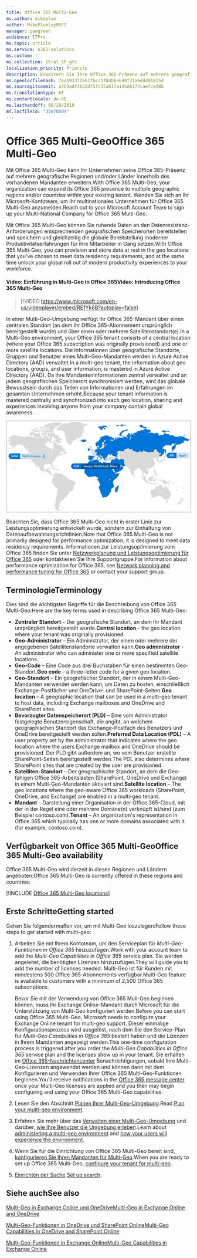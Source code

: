 ```yaml
---
title: Office 365 Multi-Geo
ms.author: mikeplum
author: MikePlumleyMSFT
manager: pamgreen
audience: ITPro
ms.topic: article
ms.service: o365-solutions
ms.custom: ''
ms.collection: Strat_SP_gtc
localization_priority: Priority
description: Erweitern Sie Ihre Office 365-Präsenz auf mehrere geografische Regionen mit Office 365 Multi-Geo.
ms.openlocfilehash: 7aa1933725617bcc1f84bbe6d0f31a6ddd91815d
ms.sourcegitcommit: a7b2adf4b55df5fc35a617a145e8177caefce28b
ms.translationtype: HT
ms.contentlocale: de-DE
ms.lasthandoff: 06/19/2019
ms.locfileid: "35078509"
---
```

# <a name="office-365-multi-geo"></a><span data-ttu-id="e319a-103">Office 365 Multi-Geo</span><span class="sxs-lookup"><span data-stu-id="e319a-103">Office 365 Multi-Geo</span></span>

<span data-ttu-id="e319a-104">Mit Office 365 Multi-Geo kann Ihr Unternehmen seine Office 365-Präsenz auf mehrere geografische Regionen und/oder Länder innerhalb des vorhandenen Mandanten erweitern.</span><span class="sxs-lookup"><span data-stu-id="e319a-104">With Office 365 Multi-Geo, your organization can expand its Office 365 presence to multiple geographic regions and/or countries within your existing tenant.</span></span> <span data-ttu-id="e319a-105">Wenden Sie sich an Ihr Microsoft-Kontoteam, um Ihr multinationales Unternehmen für Office 365 Multi-Geo anzumelden.</span><span class="sxs-lookup"><span data-stu-id="e319a-105">Reach out to your Microsoft Account Team to sign up your Multi-National Company for Office 365 Multi-Geo.</span></span>
  
<span data-ttu-id="e319a-106">Mit Office 365 Multi-Geo können Sie ruhende Daten an den Datenresistenz-Anforderungen entsprechenden geografischen Speicherorten bereitstellen und speichern und gleichzeitig die globale Bereitstellung moderner Produktivitätserfahrungen für Ihre Mitarbeiter in Gang setzen.</span><span class="sxs-lookup"><span data-stu-id="e319a-106">With Office 365 Multi-Geo, you can provision and store data at rest in the geo locations that you've chosen to meet data residency requirements, and at the same time unlock your global roll out of modern productivity experiences to your workforce.</span></span>

#### <a name="video-introducing-office-365-multi-geo"></a><span data-ttu-id="e319a-107">Video: Einführung in Multi-Geo in Office 365</span><span class="sxs-lookup"><span data-stu-id="e319a-107">Video: Introducing Office 365 Multi-Geo</span></span>

> [!VIDEO https://www.microsoft.com/en-us/videoplayer/embed/RE1Yk6B?autoplay=false]

<span data-ttu-id="e319a-108">In einer Multi-Geo-Umgebung verfügt Ihr Office 365-Mandant über einen zentralen Standort (an dem Ihr Office 365-Abonnement ursprünglich bereitgestellt wurde) und über einen oder mehrere Satellitenstandort(e).</span><span class="sxs-lookup"><span data-stu-id="e319a-108">In a Multi-Geo environment, your Office 365 tenant consists of a central location (where your Office 365 subscription was originally provisioned) and one or more satellite locations.</span></span> <span data-ttu-id="e319a-109">Die Informationen über geografische Standorte, Gruppen und Benutzer eines Multi-Geo-Mandanten werden in Azure Active Directory (AAD) verwaltet.</span><span class="sxs-lookup"><span data-stu-id="e319a-109">In a multi-geo tenant, the information about geo locations, groups, and user information, is mastered in Azure Active Directory (AAD).</span></span> <span data-ttu-id="e319a-110">Da Ihre Mandanteninformationen zentral verwaltet und an jedem geografischen Speicherort synchronisiert werden, wird das globale Bewusstsein durch das Teilen von Informationen und Erfahrungen im gesamten Unternehmen erhöht.</span><span class="sxs-lookup"><span data-stu-id="e319a-110">Because your tenant information is mastered centrally and synchronized into each geo location, sharing and experiences involving anyone from your company contain global awareness.</span></span>

![Screenshot der Multi-Geo-Zuordnung aus der SharePoint-Admin Center](media/multi-geo-world-map.png)

<span data-ttu-id="e319a-112">Beachten Sie, dass Office 365 Multi-Geo nicht in erster Linie zur Leistungsoptimierung entwickelt wurde, sondern zur Einhaltung von Datenaufbewahrungsrichtlinien.</span><span class="sxs-lookup"><span data-stu-id="e319a-112">Note that Office 365 Multi-Geo is not primarily designed for performance optimization, it is designed to meet data residency requirements.</span></span> <span data-ttu-id="e319a-113">Informationen zur Leistungsoptimierung vom Office 365 finden Sie unter [Netzwerkplanung und Leistungsoptimierung für Office 365](https://support.office.com/article/e5f1228c-da3c-4654-bf16-d163daee8848) oder kontaktieren Sie Ihre Supportgruppe.</span><span class="sxs-lookup"><span data-stu-id="e319a-113">For information about performance optimization for Office 365, see [Network planning and performance tuning for Office 365](https://support.office.com/article/e5f1228c-da3c-4654-bf16-d163daee8848) or contact your support group.</span></span>

## <a name="terminology"></a><span data-ttu-id="e319a-114">Terminologie</span><span class="sxs-lookup"><span data-stu-id="e319a-114">Terminology</span></span>

<span data-ttu-id="e319a-115">Dies sind die wichtigsten Begriffe für die Beschreibung von Office 365 Multi-Geo:</span><span class="sxs-lookup"><span data-stu-id="e319a-115">Here are the key terms used in describing Office 365 Multi-Geo:</span></span>

- <span data-ttu-id="e319a-116">**Zentraler Standort** – Der geografische Standort, an dem Ihr Mandant ursprünglich bereitgestellt wurde.</span><span class="sxs-lookup"><span data-stu-id="e319a-116">**Central location** - the geo location where your tenant was originally provisioned.</span></span>
- <span data-ttu-id="e319a-117">**Geo-Administrator** – Ein Administrator, der einen oder mehrere der angegebenen Satellitenstandorte verwalten kann.</span><span class="sxs-lookup"><span data-stu-id="e319a-117">**Geo administrator** - An administrator who can administer one or more specified satellite locations.</span></span>
- <span data-ttu-id="e319a-118">**Geo-Code** – Eine Code aus drei Buchstaben für einen bestimmten Geo-Standort.</span><span class="sxs-lookup"><span data-stu-id="e319a-118">**Geo code** - a three-letter code for a given geo location.</span></span>
- <span data-ttu-id="e319a-119">**Geo-Standort** – Ein geografischer Standort, der in einem Multi-Geo-Mandanten verwendet werden kann, um Daten zu hosten, einschließlich Exchange-Postfächer und OneDrive- und SharePoint-Seiten.</span><span class="sxs-lookup"><span data-stu-id="e319a-119">**Geo location** – A geographic location that can be used in a multi-geo tenant to host data, including Exchange mailboxes and OneDrive and SharePoint sites.</span></span>
- <span data-ttu-id="e319a-120">**Bevorzugter Datenspeicherort (PLD)** – Eine vom Administrator festgelegte Benutzereigenschaft, die angibt, an welchem geographischen Standort das Exchange-Postfach des Benutzers und OneDrive bereitgestellt werden sollen.</span><span class="sxs-lookup"><span data-stu-id="e319a-120">**Preferred Data Location (PDL)** – A user property set by the administrator that indicates where the geo location where the users Exchange mailbox and OneDrive should be provisioned.</span></span> <span data-ttu-id="e319a-121">Der PLD gibt außerdem an, wo vom Benutzer erstellte SharePoint-Seiten bereitgestellt werden.</span><span class="sxs-lookup"><span data-stu-id="e319a-121">The PDL also determines where SharePoint sites that are created by the user are provisioned.</span></span>
- <span data-ttu-id="e319a-122">**Satelliten-Standort** – Der geographische Standort, an dem die Geo-fähigen Office 365-Arbeitslasten (SharePoint, OneDrive und Exchange) in einem Multi-Geo-Mandanten aktiviert sind.</span><span class="sxs-lookup"><span data-stu-id="e319a-122">**Satellite location** – The geo locations where the geo-aware Office 365 workloads (SharePoint, OneDrive, and Exchange) are enabled in a multi-geo tenant.</span></span>
- <span data-ttu-id="e319a-123">**Mandant** – Darstellung einer Organisation in der Office 365-Cloud, mit der in der Regel eine oder mehrere Domäne(n) verknüpft ist/sind (zum Beispiel contoso.com).</span><span class="sxs-lookup"><span data-stu-id="e319a-123">**Tenant** – An organization's representation in Office 365 which typically has one or more domains associated with it (for example, contoso.com).</span></span>

## <a name="office-365-multi-geo-availability"></a><span data-ttu-id="e319a-124">Verfügbarkeit von Office 365 Multi-Geo</span><span class="sxs-lookup"><span data-stu-id="e319a-124">Office 365 Multi-Geo availability</span></span>

<span data-ttu-id="e319a-125">Office 365 Multi-Geo wird derzeit in diesen Regionen und Ländern angeboten:</span><span class="sxs-lookup"><span data-stu-id="e319a-125">Office 365 Multi-Geo is currently offered in these regions and countries:</span></span>

[!INCLUDE [Office 365 Multi-Geo locations](includes/office-365-multi-geo-locations.md)]

## <a name="getting-started"></a><span data-ttu-id="e319a-126">Erste Schritte</span><span class="sxs-lookup"><span data-stu-id="e319a-126">Getting started</span></span>

<span data-ttu-id="e319a-127">Gehen Sie folgendermaßen vor, um mit Multi-Geo loszulegen:</span><span class="sxs-lookup"><span data-stu-id="e319a-127">Follow these steps to get started with multi-geo:</span></span>

1. <span data-ttu-id="e319a-128">Arbeiten Sie mit Ihrem Kontoteam, um den Serviceplan für _Multi-Geo-Funktionen in Office 365_ hinzuzufügen.</span><span class="sxs-lookup"><span data-stu-id="e319a-128">Work with your account team to add the _Multi-Geo Capabilities in Office 365_ service plan.</span></span> <span data-ttu-id="e319a-129">Sie werden angeleitet, die benötigten Lizenzen hinzuzufügen.</span><span class="sxs-lookup"><span data-stu-id="e319a-129">They will guide you to add the number of licenses needed.</span></span> <span data-ttu-id="e319a-130">Multi-Geo ist für Kunden mit mindestens 500 Office 365-Abonnements verfügbar.</span><span class="sxs-lookup"><span data-stu-id="e319a-130">Multi-Geo feature is available to customers with a minimum of 2,500 Office 365 subscriptions.</span></span>

   <span data-ttu-id="e319a-131">Bevor Sie mit der Verwendung von Office 365 Muli-Geo beginnen können, muss Ihr Exchange Online-Mandant durch Microsoft für die Unterstützung von Multi-Geo konfiguriert werden.</span><span class="sxs-lookup"><span data-stu-id="e319a-131">Before you can start using Office 365 Multi-Geo, Microsoft needs to configure your Exchange Online tenant for multi-geo support.</span></span> <span data-ttu-id="e319a-132">Dieser einmalige Konfigurationsprozess wird ausgelöst, nach dem Sie den Service-Plan für *Multi-Geo Capabilities in Office 365* bestellt haben und die Lizenzen in Ihrem Mandanten angezeigt werden.</span><span class="sxs-lookup"><span data-stu-id="e319a-132">This one-time configuration process is triggered after you order the *Multi-Geo Capabilities in Office 365* service plan and the licenses show up in your tenant.</span></span> <span data-ttu-id="e319a-133">Sie erhalten im [Office 365-Nachrichtencenter](https://support.office.com/article/38FB3333-BFCC-4340-A37B-DEDA509C2093) Benachrichtigungen, sobald Ihre Multi-Geo-Lizenzen angewendet werden und können dann mit dem Konfigurieren und Verwenden Ihrer Office 365 Multi-Geo-Funktionen beginnen.</span><span class="sxs-lookup"><span data-stu-id="e319a-133">You'll receive notifications in the [Office 365 message center](https://support.office.com/article/38FB3333-BFCC-4340-A37B-DEDA509C2093) once your Multi-Geo licenses are applied and you then may begin configuring and using your Office 365 Multi-Geo capabilities.</span></span>

2. <span data-ttu-id="e319a-134">Lesen Sie den Abschnitt [Planen Ihrer Multi-Geo-Umgebung](plan-for-multi-geo.md).</span><span class="sxs-lookup"><span data-stu-id="e319a-134">Read [Plan your multi-geo environment](plan-for-multi-geo.md).</span></span>

3. <span data-ttu-id="e319a-135">Erfahren Sie mehr über das [Verwalten einer Multi-Geo-Umgebung](administering-a-multi-geo-environment.md) und darüber, [wie Ihre Benutzer die Umgebung erleben](multi-geo-user-experience.md).</span><span class="sxs-lookup"><span data-stu-id="e319a-135">Learn about [administering a multi-geo environment](administering-a-multi-geo-environment.md) and [how your users will experience the environment](multi-geo-user-experience.md).</span></span>

4. <span data-ttu-id="e319a-136">Wenn Sie für die Einrichtung von Office 365 Multi-Geo bereit sind, [konfigurieren Sie Ihren Mandanten für Multi-Geo](multi-geo-tenant-configuration.md).</span><span class="sxs-lookup"><span data-stu-id="e319a-136">When you are ready to set up Office 365 Multi-Geo, [configure your tenant for multi-geo](multi-geo-tenant-configuration.md).</span></span>

5. <span data-ttu-id="e319a-137">[Einrichten der Suche](configure-search-for-multi-geo.md).</span><span class="sxs-lookup"><span data-stu-id="e319a-137">[Set up search](configure-search-for-multi-geo.md).</span></span>

## <a name="see-also"></a><span data-ttu-id="e319a-138">Siehe auch</span><span class="sxs-lookup"><span data-stu-id="e319a-138">See also</span></span>

[<span data-ttu-id="e319a-139">Multi-Geo in Exchange Online und OneDrive</span><span class="sxs-lookup"><span data-stu-id="e319a-139">Multi-Geo in Exchange Online and OneDrive</span></span>](https://Aka.ms/GoMultiGeo)

[<span data-ttu-id="e319a-140">Multi-Geo-Funktionen in OneDrive und SharePoint Online</span><span class="sxs-lookup"><span data-stu-id="e319a-140">Multi-Geo Capabilities in OneDrive and SharePoint Online</span></span>](https://docs.microsoft.com/office365/enterprise/multi-geo-capabilities-in-onedrive-and-sharepoint-online-in-office-365)

[<span data-ttu-id="e319a-141">Multi-Geo-Funktionen in Exchange Online</span><span class="sxs-lookup"><span data-stu-id="e319a-141">Multi-Geo Capabilities in Exchange Online</span></span>](https://docs.microsoft.com/office365/enterprise/multi-geo-capabilities-in-exchange-online)
